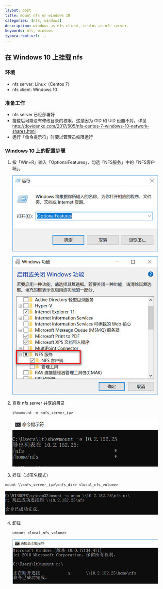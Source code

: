 ```yaml
---
layout: post
title: mount nfs on windows 10
categories: [nfs, windows]
description: windows as nfs client, centos as nfs server.
keywords: nfs, windows
typora-root-url: ..
---
```


## 在 Windows 10 上挂载 nfs

### 环境

* nfs server: Linux（Centos 7）
* nfs client: Windows 10

### 准备工作

* nfs server 已经部署好
* 挂载后可能没有修改目录的权限，这是因为 GID 和 UID 设置不对，详见 http://dovidenko.com/2017/505/nfs-centos-7-windows-10-network-shares.html
* 运行「命令提示符」时要以管理员权限运行

### Windows 10 上的配置步骤

1. 按「Win+R」输入「OptionalFeatures」，勾选「NFS服务」中的「NFS客户端」。

   ![](/assets/images/2018-12-14_optionalfeatures.jpg)

   ![](/assets/images/2018-12-14_select_nfs_client.jpg)

2. 查看 nfs server 共享的目录

   ```shell
   showmount -e <nfs_server_ip>
   ```

   ![](/assets/images/2018-12-14_showmount.jpg)

3. 挂载（以匿名模式）

```shell
mount \\<nfs_server_ip>\<nfs_dir> <local_nfs_volume>
```

![](/assets/images/2018-12-14_mount.jpg)

4. 卸载

   ```shell
   umount <local_nfs_volume>
   ```

   ![](/assets/images/2018-12-14_umount.jpg)
